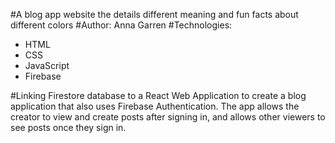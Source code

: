 #A blog app website the details different meaning and fun facts about different colors
#Author: Anna Garren
#Technologies:

- HTML
- CSS
- JavaScript
- Firebase

#Linking Firestore database to a React Web Application to create a blog application that also uses Firebase Authentication. The app allows the creator to view and create posts after signing in, and allows other viewers to see posts once they sign in.

